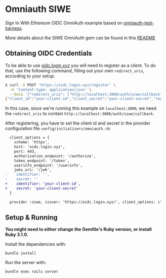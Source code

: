 # Omniauth SIWE

Sign In With Ethereum OIDC OmniAuth example based on
[omniauth-test-harness](https://github.com/PracticallyGreen/omniauth-test-harness).

More details about the SIWE OmniAuth gem can be found in this
[README](https://github.com/spruceid/omniauth-siwe#readme)

## Obtaining OIDC Credentials

To be able to use [oidc.login.xyz](https://oidc.login.xyz) you
will need to register as a client. To do that, use the following
command, filling out your own `redirect_uris`, according to your
setup.

```bash
$ curl -X POST 'https://oidc.login.xyz/register' \
  -H 'Content-type: application/json' \
  --data '{"redirect_uris": ["http://localhost:3000/auth/siwe/callback"]}'
{"client_id":"your-client-id","client_secret":"your-client-secret","registration_access_token":"your-registration-access-token","registration_client_uri":"your-registration-client-uri","redirect_uris":["http://localhost:3000/auth/siwe/callback"]}%
```

In this case, since we're running this example on `localhost:3000`,
we need the `redirect_uris` to contain `http://localhost:3000/auth/siwe/callback`.

After registering, you have to set the client id and secret in the
provider configuration file `config/initializers/omniauth.rb`:

```diff
  client_options = {
    scheme: 'https',
    host: 'oidc.login.xyz',
    port: 443,
    authorization_endpoint: '/authorize',
    token_endpoint: '/token',
    userinfo_endpoint: '/userinfo',
    jwks_uri: '/jwk',
-    identifier: '',
-    secret: ''
+    identifier: 'your-client-id',
+    secret: 'your-client-secret'
  }

  provider :siwe, issuer: 'https://oidc.login.xyz/', client_options: client_options
```

## Setup & Running

**You might need to either change the Gemfile's Ruby version, or install
Ruby 3.1.0.**

Install the dependencies with:

```
bundle install
```

Run the server with:

```bash
bundle exec rails server
```
